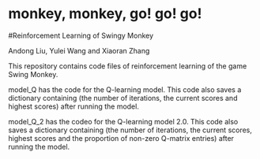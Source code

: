 # monkey, monkey, go! go! go!
#Reinforcement Learning of Swingy Monkey 

Andong Liu, Yulei Wang and Xiaoran Zhang

This repository contains code files of reinforcement learning of the game Swing Monkey.

model_Q has the code for the Q-learning model.
This code also saves a dictionary containing (the number of iterations, the current scores and highest scores) after running the model.

model_Q_2 has the codeo for the Q-learning model 2.0.
This code also saves a dictionary containing (the number of iterations, the current scores, highest scores and the proportion of non-zero Q-matrix entries) after running the model.


